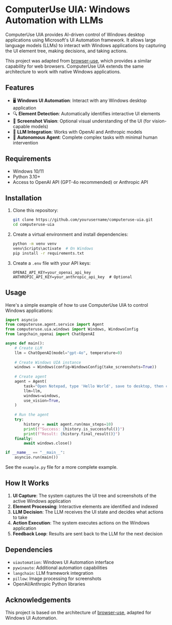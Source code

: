 # ComputerUse UIA: Windows Automation with LLMs

ComputerUse UIA provides AI-driven control of Windows desktop applications using Microsoft's UI Automation framework. It allows large language models (LLMs) to interact with Windows applications by capturing the UI element tree, making decisions, and taking actions.

This project was adapted from [browser-use](https://github.com/browser-use/browser-use), which provides a similar capability for web browsers. ComputerUse UIA extends the same architecture to work with native Windows applications.

## Features

- 🖥️ **Windows UI Automation**: Interact with any Windows desktop application
- 🔍 **Element Detection**: Automatically identifies interactive UI elements
- 📸 **Screenshot Vision**: Optional visual understanding of the UI (for vision-capable models)
- 🧠 **LLM Integration**: Works with OpenAI and Anthropic models
- 🤖 **Autonomous Agent**: Complete complex tasks with minimal human intervention

## Requirements

- Windows 10/11
- Python 3.10+
- Access to OpenAI API (GPT-4o recommended) or Anthropic API

## Installation

1. Clone this repository:
   ```bash
   git clone https://github.com/yourusername/computeruse-uia.git
   cd computeruse-uia
   ```

2. Create a virtual environment and install dependencies:
   ```bash
   python -m venv venv
   venv\Scripts\activate  # On Windows
   pip install -r requirements.txt
   ```

3. Create a `.env` file with your API keys:
   ```
   OPENAI_API_KEY=your_openai_api_key
   ANTHROPIC_API_KEY=your_anthropic_api_key  # Optional
   ```

## Usage

Here's a simple example of how to use ComputerUse UIA to control Windows applications:

```python
import asyncio
from computeruse.agent.service import Agent
from computeruse.uia.windows import Windows, WindowsConfig
from langchain_openai import ChatOpenAI

async def main():
    # Create LLM
    llm = ChatOpenAI(model="gpt-4o", temperature=0)
    
    # Create Windows UIA instance
    windows = Windows(config=WindowsConfig(take_screenshots=True))
    
    # Create agent
    agent = Agent(
        task="Open Notepad, type 'Hello World', save to desktop, then close",
        llm=llm,
        windows=windows,
        use_vision=True,
    )
    
    # Run the agent
    try:
        history = await agent.run(max_steps=10)
        print(f"Success: {history.is_successful()}")
        print(f"Result: {history.final_result()}")
    finally:
        await windows.close()

if __name__ == "__main__":
    asyncio.run(main())
```

See the `example.py` file for a more complete example.

## How It Works

1. **UI Capture**: The system captures the UI tree and screenshots of the active Windows application
2. **Element Processing**: Interactive elements are identified and indexed
3. **LLM Decision**: The LLM receives the UI state and decides what actions to take
4. **Action Execution**: The system executes actions on the Windows application
5. **Feedback Loop**: Results are sent back to the LLM for the next decision

## Dependencies

- `uiautomation`: Windows UI Automation interface
- `pywinauto`: Additional automation capabilities
- `langchain`: LLM framework integration
- `pillow`: Image processing for screenshots
- OpenAI/Anthropic Python libraries

## Acknowledgements

This project is based on the architecture of [browser-use](https://github.com/browser-use/browser-use), adapted for Windows UI Automation.